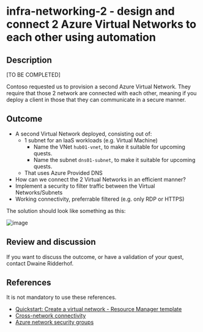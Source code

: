 # infra-networking-2 - design and connect 2 Azure Virtual Networks to each other using automation

## Description

[TO BE COMPLETED]

Contoso requested us to provision a second Azure Virtual Network. They require that those 2 network are connected with each other, meaning if you deploy a client in those that they can communicate in a secure manner. 

## Outcome

  - A second Virtual Network deployed, consisting out of: <br>
    - 1 subnet for an IaaS workloads (e.g. Virtual Machine)
      - Name the VNet `hub01-vnet`, to make it suitable for upcoming quests.
      - Name the subnet `dns01-subnet`, to make it suitable for upcoming quests.
    - That uses Azure Provided DNS
  - How can we connect the 2 Virtual Networks in an efficient manner?
  - Implement a security to filter traffic between the Virtual Networks/Subnets
  - Working connectivity, preferrable filtered (e.g. only RDP or HTTPS)
  
The solution should look like something as this:

![image](tjav/upskillingquests/Infrastructure/Networking/Network-quest02.jpg)

## Review and discussion

If you want to discuss the outcome, or have a validation of your quest, contact Dwaine Ridderhof. 

## References

It is not mandatory to use these references.

  - [Quickstart: Create a virtual network - Resource Manager template](https://docs.microsoft.com/en-us/azure/virtual-network/quick-create-template)
  - [Cross-network connectivity](https://docs.microsoft.com/en-us/azure/expressroute/cross-network-connectivity?toc=/azure/virtual-network/toc.json#cross-connecting-vnets)
  - [Azure network security groups](https://docs.microsoft.com/en-us/azure/virtual-network/network-security-groups-overview)
